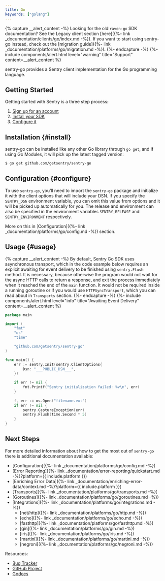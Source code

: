 ```yaml
---
title: Go
keywords: ["golang"]
---
```


{% capture __alert_content -%}
Looking for the old `raven-go` SDK documentation? See the Legacy client section [here]({%- link _documentation/clients/go/index.md -%}). If you want to start using sentry-go instead, check out the [migration guide]({%- link _documentation/platforms/go/migration.md -%}).
{%- endcapture -%}
{%- include components/alert.html
  level="warning"
  title="Support"
  content=__alert_content
%}

sentry-go provides a Sentry client implementation for the Go programming language.

## Getting Started

Getting started with Sentry is a three step process:

1.  [Sign up for an account](https://sentry.io/signup/)
2.  [Install your SDK](#install)
3.  [Configure it](#configure)

<!-- WIZARD -->
## Installation {#install}

sentry-go can be installed like any other Go library through `go get`, and if using Go Modules, it will pick up the latest tagged version:

```bash
$ go get github.com/getsentry/sentry-go
```

## Configuration {#configure}

To use `sentry-go`, you’ll need to import the `sentry-go` package and initialize it with the client options that will include your DSN. If you specify the `SENTRY_DSN` environment variable, you can omit this value from options and it will be picked up automatically for you. The release and environment can also be specified in the environment variables `SENTRY_RELEASE` and `SENTRY_ENVIRONMENT` respectively.

More on this in [Configuration]({%- link _documentation/platforms/go/config.md -%}) section.

## Usage {#usage}

{% capture __alert_content -%}
  By default, Sentry Go SDK uses asynchronous transport, which in the code example below requires an explicit awaiting for event delivery to be finished using `sentry.Flush` method. It is necessary, because otherwise the program would not wait for the async HTTP calls to return a response, and exit the process immediately when it reached the end of the `main` function. It would not be required inside a running goroutine or if you would use `HTTPSyncTransport`, which you can read about in `Transports` section.
{%- endcapture -%}
{%- include components/alert.html
	level="info"
	title="Awaiting Event Delivery"
	content=__alert_content
%}

```go
package main

import (
	"fmt"
	"os"
	"time"

	"github.com/getsentry/sentry-go"
)

func main() {
	err := sentry.Init(sentry.ClientOptions{
		Dsn: "___PUBLIC_DSN___",
	})

	if err != nil {
		fmt.Printf("Sentry initialization failed: %v\n", err)
	}
	
	f, err := os.Open("filename.ext")
	if err != nil {
		sentry.CaptureException(err)
		sentry.Flush(time.Second * 5)
	}
}
```

<!-- ENDWIZARD -->

## Next Steps

For more detailed information about how to get the most out of `sentry-go` there is additional documentation available:

- [Configuration]({%- link _documentation/platforms/go/config.md -%})
- [Error Reporting]({%- link _documentation/error-reporting/quickstart.md -%}?platform={{ include.platform }})
- [Enriching Error Data]({%- link _documentation/enriching-error-data/context.md -%}?platform={{ include.platform }})
- [Transports]({%- link _documentation/platforms/go/transports.md -%})
- [Goroutines]({%- link _documentation/platforms/go/goroutines.md -%})
- [Integrations]({%- link _documentation/platforms/go/integrations.md -%})
  - [net/http]({%- link _documentation/platforms/go/http.md -%})
  - [echo]({%- link _documentation/platforms/go/echo.md -%})
  - [fasthttp]({%- link _documentation/platforms/go/fasthttp.md -%})
  - [gin]({%- link _documentation/platforms/go/gin.md -%})
  - [iris]({%- link _documentation/platforms/go/iris.md -%})
  - [martini]({%- link _documentation/platforms/go/martini.md -%})
  - [negroni]({%- link _documentation/platforms/go/negroni.md -%})

Resources:

- [Bug Tracker](https://github.com/getsentry/sentry-go/issues)
- [GitHub Project](https://github.com/getsentry/sentry-go)
- [Godocs](https://godoc.org/github.com/getsentry/sentry-go)

